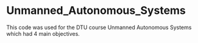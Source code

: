 # Unmanned_Autonomous_Systems
This code was used for the DTU course Unmanned Autonomous Systems which had 4 main objectives. 
